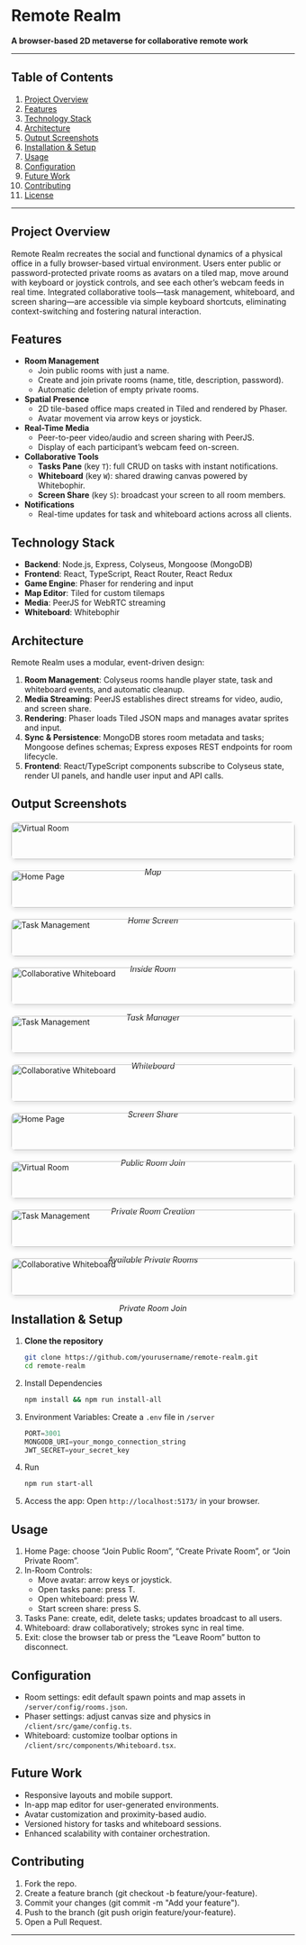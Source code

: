 # Remote Realm

**A browser-based 2D metaverse for collaborative remote work**

---

## Table of Contents
1. [Project Overview](#project-overview)
2. [Features](#features)
3. [Technology Stack](#technology-stack)
4. [Architecture](#architecture)
5. [Output Screenshots](#output-screenshots)
6. [Installation & Setup](#installation--setup)
7. [Usage](#usage)
8. [Configuration](#configuration)
9. [Future Work](#future-work)
10. [Contributing](#contributing)
11. [License](#license)

---

## Project Overview
Remote Realm recreates the social and functional dynamics of a physical office in a fully browser-based virtual environment. Users enter public or password-protected private rooms as avatars on a tiled map, move around with keyboard or joystick controls, and see each other’s webcam feeds in real time. Integrated collaborative tools—task management, whiteboard, and screen sharing—are accessible via simple keyboard shortcuts, eliminating context-switching and fostering natural interaction.

## Features
- **Room Management**
  - Join public rooms with just a name.
  - Create and join private rooms (name, title, description, password).
  - Automatic deletion of empty private rooms.
- **Spatial Presence**
  - 2D tile-based office maps created in Tiled and rendered by Phaser.
  - Avatar movement via arrow keys or joystick.
- **Real-Time Media**
  - Peer-to-peer video/audio and screen sharing with PeerJS.
  - Display of each participant’s webcam feed on-screen.
- **Collaborative Tools**
  - **Tasks Pane** (key `T`): full CRUD on tasks with instant notifications.
  - **Whiteboard** (key `W`): shared drawing canvas powered by Whitebophir.
  - **Screen Share** (key `S`): broadcast your screen to all room members.
- **Notifications**
  - Real-time updates for task and whiteboard actions across all clients.

## Technology Stack
- **Backend**: Node.js, Express, Colyseus, Mongoose (MongoDB)
- **Frontend**: React, TypeScript, React Router, React Redux
- **Game Engine**: Phaser for rendering and input
- **Map Editor**: Tiled for custom tilemaps
- **Media**: PeerJS for WebRTC streaming
- **Whiteboard**: Whitebophir

## Architecture
Remote Realm uses a modular, event-driven design:
1. **Room Management**: Colyseus rooms handle player state, task and whiteboard events, and automatic cleanup.
2. **Media Streaming**: PeerJS establishes direct streams for video, audio, and screen share.
3. **Rendering**: Phaser loads Tiled JSON maps and manages avatar sprites and input.
4. **Sync & Persistence**: MongoDB stores room metadata and tasks; Mongoose defines schemas; Express exposes REST endpoints for room lifecycle.
5. **Frontend**: React/TypeScript components subscribe to Colyseus state, render UI panels, and handle user input and API calls.

## Output Screenshots
<div class="screenshot-grid" style="display: grid; grid-template-columns: repeat(auto-fit, minmax(250px, 1fr)); gap: 20px; margin: 20px 0;">
    <div>
        <img src="assets/map.png" alt="Virtual Room" style="width: 100%; border-radius: 8px; box-shadow: 0 4px 8px rgba(0,0,0,0.1);">
        <p align="center"><em>Map</em></p>
    </div>    
    <div>
        <img src="assets/home_screen.png" alt="Home Page" style="width: 100%; border-radius: 8px; box-shadow: 0 4px 8px rgba(0,0,0,0.1);">
        <p align="center"><em>Home Screen</em></p>
    </div>
    <div>
        <img src="assets/2_participants.png" alt="Task Management" style="width: 100%; border-radius: 8px; box-shadow: 0 4px 8px rgba(0,0,0,0.1);">
        <p align="center"><em>Inside Room</em></p>
    </div>
    <div>
        <img src="assets/task_manager.png" alt="Collaborative Whiteboard" style="width: 100%; border-radius: 8px; box-shadow: 0 4px 8px rgba(0,0,0,0.1);">
        <p align="center"><em>Task Manager</em></p>
    </div>
    <div>
        <img src="assets/whiteboard.png" alt="Task Management" style="width: 100%; border-radius: 8px; box-shadow: 0 4px 8px rgba(0,0,0,0.1);">
        <p align="center"><em>Whiteboard</em></p>
    </div>
    <div>
        <img src="assets/share_screen.png" alt="Collaborative Whiteboard" style="width: 100%; border-radius: 8px; box-shadow: 0 4px 8px rgba(0,0,0,0.1);">
        <p align="center"><em>Screen Share</em></p>
    </div>
    <div>
        <img src="assets/public_room_join_form.png" alt="Home Page" style="width: 100%; border-radius: 8px; box-shadow: 0 4px 8px rgba(0,0,0,0.1);">
        <p align="center"><em>Public Room Join</em></p>
    </div>
    <div>
        <img src="assets/private_room_creation_form.png" alt="Virtual Room" style="width: 100%; border-radius: 8px; box-shadow: 0 4px 8px rgba(0,0,0,0.1);">
        <p align="center"><em>Private Room Creation</em></p>
    </div>
    <div>
        <img src="assets/private_room_list.png" alt="Task Management" style="width: 100%; border-radius: 8px; box-shadow: 0 4px 8px rgba(0,0,0,0.1);">
        <p align="center"><em>Available Private Rooms</em></p>
    </div>
    <div>
        <img src="assets/private_room_join_form.png" alt="Collaborative Whiteboard" style="width: 100%; border-radius: 8px; box-shadow: 0 4px 8px rgba(0,0,0,0.1);">
        <p align="center"><em>Private Room Join</em></p>
    </div>
</div>

## Installation & Setup
1. **Clone the repository**
   ```bash
   git clone https://github.com/yourusername/remote-realm.git
   cd remote-realm
   ```

2. Install Dependencies
    ```bash
    npm install && npm run install-all
    ```

3. Environment Variables:
    Create a ```.env``` file in ```/server```
    ```javascript
    PORT=3001
    MONGODB_URI=your_mongo_connection_string
    JWT_SECRET=your_secret_key
    ```

4. Run
    ```bash
    npm run start-all
    ```

5. Access the app: Open ```http://localhost:5173/``` in your browser.


## Usage
1. Home Page: choose “Join Public Room”, “Create Private Room”, or “Join Private Room”.
2. In-Room Controls:
    - Move avatar: arrow keys or joystick.
    - Open tasks pane: press T.
    - Open whiteboard: press W.
    - Start screen share: press S.
3. Tasks Pane: create, edit, delete tasks; updates broadcast to all users.
4. Whiteboard: draw collaboratively; strokes sync in real time.
5. Exit: close the browser tab or press the “Leave Room” button to disconnect.

## Configuration
- Room settings: edit default spawn points and map assets in ```/server/config/rooms.json```.
- Phaser settings: adjust canvas size and physics in ```/client/src/game/config.ts```.
- Whiteboard: customize toolbar options in ```/client/src/components/Whiteboard.tsx```.

## Future Work
- Responsive layouts and mobile support.
- In-app map editor for user-generated environments.
- Avatar customization and proximity-based audio.
- Versioned history for tasks and whiteboard sessions.
- Enhanced scalability with container orchestration.

## Contributing
1. Fork the repo.
2. Create a feature branch (git checkout -b feature/your-feature).
3. Commit your changes (git commit -m "Add your feature").
4. Push to the branch (git push origin feature/your-feature).
5. Open a Pull Request.
---